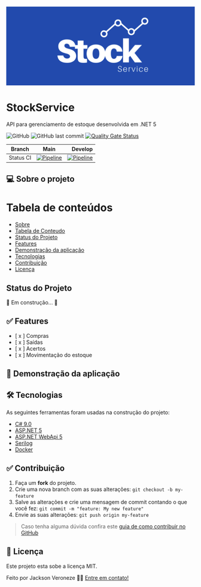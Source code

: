 ![Image](https://github.com/jacksonveroneze/StockService/blob/main/assets/stock.png)

# StockService

API para gerenciamento de estoque desenvolvida em .NET 5

![GitHub](https://img.shields.io/github/license/jacksonveroneze/OneTimePassword?logoColor=%20)
![GitHub last commit](https://img.shields.io/github/last-commit/jacksonveroneze/OneTimePassword)
[![Quality Gate Status](https://sonarcloud.io/api/project_badges/measure?project=jacksonveroneze_stock-service&metric=alert_status)](https://sonarcloud.io/dashboard?id=jacksonveroneze_stock-service)


| Branch        | Main           | Develop  |
| ------------- |:-------------:| -----:|
| Status CI      | [![Pipeline](https://github.com/jacksonveroneze/stock-service/actions/workflows/pipeline-commit.yml/badge.svg?branch=main)](https://github.com/jacksonveroneze/stock-service/actions/workflows/pipeline-commit.yml) | [![Pipeline](https://github.com/jacksonveroneze/stock-service/actions/workflows/pipeline-commit.yml/badge.svg?branch=main)](https://github.com/jacksonveroneze/stock-service/actions/workflows/pipeline-commit.yml) |


## 💻 Sobre o projeto

Tabela de conteúdos
=================
<!--ts-->
   * [Sobre](#sobre)
   * [Tabela de Conteudo](#tabela-de-conteudo)
   * [Status do Projeto](#status-do-projeto)
   * [Features](#features)
   * [Demonstração da aplicação](#demonstracao-da-aplicação)
   * [Tecnologias](#tecnologias)
   * [Contribuição](#contribuição)
   * [Licença](#licença)
<!--te-->

## Status do Projeto

🚧  Em construção...  🚧

## ✅ Features

- [ x ] Compras
- [ x ] Saídas
- [ x ] Acertos
- [ x ] Movimentação do estoque

## 🎲 Demonstração da aplicação


## 🛠 Tecnologias

As seguintes ferramentas foram usadas na construção do projeto:

- [C# 9.0](https://docs.microsoft.com/pt-br/dotnet/csharp/)
- [ASP.NET 5](https://dotnet.microsoft.com/)
- [ASP.NET WebApi 5](https://dotnet.microsoft.com/apps/aspnet)
- [Serilog](https://serilog.net/)
- [Docker](https://www.docker.com/)

## ✅ Contribuição

1. Faça um **fork** do projeto.
2. Crie uma nova branch com as suas alterações: `git checkout -b my-feature`
3. Salve as alterações e crie uma mensagem de commit contando o que você fez: `git commit -m "feature: My new feature"`
4. Envie as suas alterações: `git push origin my-feature`
> Caso tenha alguma dúvida confira este [guia de como contribuir no GitHub](https://github.com/firstcontributions/first-contributions)

## 📝 Licença

Este projeto esta sobe a licença MIT.

Feito por Jackson Veroneze 👋🏽 [Entre em contato!](https://www.linkedin.com/in/jacksonveroneze/)
